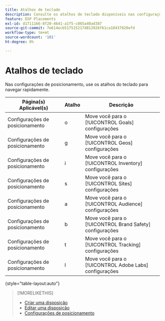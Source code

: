 ```yaml
---
title: Atalhos de teclado
description: Consulte os atalhos de teclado disponíveis nas configurações de posicionamento.
feature: DSP Placements
exl-id: d1711166-8f20-4641-a1f5-c865a40ad387
source-git-commit: 7e614ecb517515217d812926f61ca10437820efd
workflow-type: tm+mt
source-wordcount: '101'
ht-degree: 0%

---
```


# Atalhos de teclado

Nas configurações de posicionamento, use os atalhos do teclado para navegar rapidamente<!-- and to create ads and placements -->.

| Página(s) Aplicável(s) | Atalho | Descrição |
| ---------------| ----------- | ---------------------- |
| Configurações de posicionamento | o | Move você para o [!UICONTROL Goals] configurações |
| Configurações de posicionamento | g | Move você para o [!UICONTROL Geos] configurações |
| Configurações de posicionamento | i | Move você para o [!UICONTROL Inventory] configurações |
| Configurações de posicionamento | s | Move você para o [!UICONTROL Sites] configurações |
| Configurações de posicionamento | a | Move você para o [!UICONTROL Audience] configurações |
| Configurações de posicionamento | b | Move você para o [!UICONTROL Brand Safety] configurações |
| Configurações de posicionamento | t | Move você para o [!UICONTROL Tracking] configurações |
| Configurações de posicionamento | l | Move você para o [!UICONTROL Adobe Labs] configurações |

{style=&quot;table-layout:auto&quot;}

<!-- | Legacy placement settings | npv | Lets you create a new video placement | -->
<!-- | Legacy placement settings | npd | Lets you create a new display placement | -->
<!-- | Legacy placement settings | nav | Lets you create a new video ad | -->
<!-- | Legacy placement settings | nad | Lets you create a new display ad| -->

>[!MORELIKETHIS]
>
>* [Criar uma disposição](/help/dsp/campaign-management/placements/placement-create.md)
>* [Editar uma disposição](/help/dsp/campaign-management/placements/placement-edit.md)
>* [Configurações de posicionamento](/help/dsp/campaign-management/placements/placement-settings.md)

